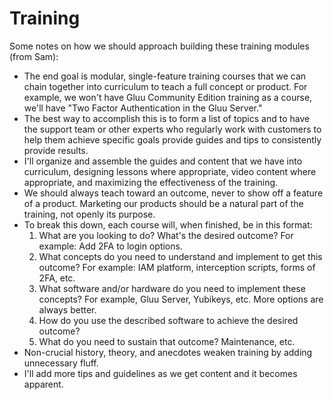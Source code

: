 # Training

Some notes on how we should approach building these training modules (from Sam):

- The end goal is modular, single-feature training courses that we can chain together into curriculum to teach a full concept or product. For example, we won't have Gluu Community Edition training as a course, we'll have "Two Factor Authentication in the Gluu Server."
- The best way to accomplish this is to form a list of topics and to have the support team or other experts who regularly work with customers to help them achieve specific goals provide guides and tips to consistently provide results.
- I'll organize and assemble the guides and content that we have into curriculum, designing lessons where appropriate, video content where appropriate, and maximizing the effectiveness of the training. 
- We should always teach toward an outcome, never to show off a feature of a product. Marketing our products should be a natural part of the training, not openly its purpose.
- To break this down, each course will, when finished, be in this format:
    1. What are you looking to do? What's the desired outcome? For example: Add 2FA to login options.
    1. What concepts do you need to understand and implement to get this outcome? For example: IAM platform, interception scripts, forms of 2FA, etc.
    1. What software and/or hardware do you need to implement these concepts? For example, Gluu Server, Yubikeys, etc. More options are always better.
    1. How do you use the described software to achieve the desired outcome?
    1. What do you need to sustain that outcome? Maintenance, etc.
- Non-crucial history, theory, and anecdotes weaken training by adding unnecessary fluff.
- I'll add more tips and guidelines as we get content and it becomes apparent.
